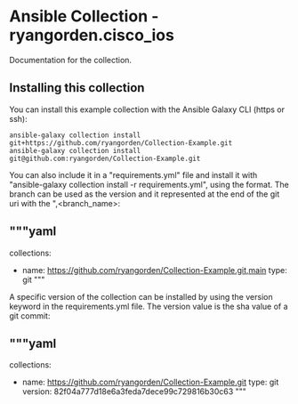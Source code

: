# Ansible Collection - ryangorden.cisco_ios

Documentation for the collection.

## Installing this collection

You can install this example collection with the Ansible Galaxy CLI (https or ssh):

    ansible-galaxy collection install git+https://github.com/ryangorden/Collection-Example.git
    ansible-galaxy collection install git@github.com:ryangorden/Collection-Example.git

You can also include it in a "requirements.yml" file and install it with "ansible-galaxy collection install -r requirements.yml", using the format. The branch can be used as the version and it represented at the end of the git uri with the ",<branch_name>:

"""yaml
---
collections:
  - name: https://github.com/ryangorden/Collection-Example.git,main
    type: git
"""

A specific version of the collection can be installed by using the version keyword in the requirements.yml file. The version value is the sha value of a git commit:

"""yaml
---
collections:
  - name: https://github.com/ryangorden/Collection-Example.git
    type: git
    version: 82f04a777d18e6a3feda7dece99c729816b30c63
"""
